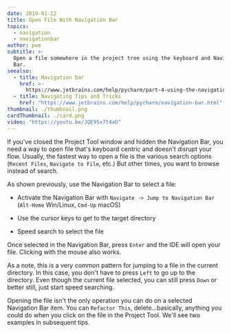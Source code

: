 ```yaml
---
date: 2019-01-22
title: Open File With Navigation Bar
topics:
  - navigation
  - navigationbar
author: pwe
subtitle: >-
  Open a file somewhere in the project tree using the keyboard and Navigation
  Bar.
seealso:
  - title: Navigation bar
    href: >-
      https://www.jetbrains.com/help/pycharm/part-4-using-the-navigation-bar.html
  - title: Navigating Tips and Tricks
    href: "https://www.jetbrains.com/help/pycharm/navigation-bar.html"
thumbnail: ./thumbnail.png
cardThumbnail: ./card.png
video: "https://youtu.be/JQE95x7t4aU"
---
```


If you've closed the Project Tool window and hidden the Navigation
Bar, you need a way to open file that's keyboard centric and doesn't
disrupt your flow. Usually, the fastest way to open a file is the
various search options (`Recent Files`, `Navigate to File`, etc.)
But other times, you want to browse instead of search.

As shown previously, use the Navigation Bar to select a file:

- Activate the Navigation Bar with
  `Navigate -> Jump to Navigation Bar` (`Alt-Home` Win/Linux,
  `Cmd-Up` macOS)

- Use the cursor keys to get to the target directory

- Speed search to select the file

Once selected in the Navigation Bar, press `Enter` and the IDE will
open your file. Clicking with the mouse also works.

As a note, this is a very common pattern for jumping to a file in
the current directory. In this case, you don't have to press
`Left` to go up to the directory. Even though the current file selected,
you can still press `Down` or better still, just start speed searching.

Opening the file isn't the only operation you can do on a selected
Navigation Bar item. You can `Refactor This`, delete...basically,
anything you could do when you click on the file in the Project Tool.
We'll see two examples in subsequent tips.

